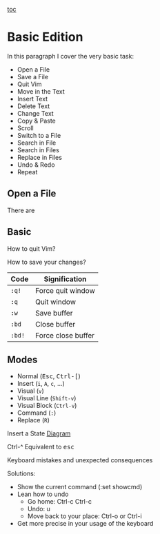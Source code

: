 [toc](..)

# Basic Edition

In this paragraph I cover the very basic task:
- Open a File
- Save a File
- Quit Vim
- Move in the Text
- Insert Text
- Delete Text
- Change Text
- Copy & Paste
- Scroll
- Switch to a File
- Search in File
- Search in Files
- Replace in Files
- Undo & Redo
- Repeat


## Open a File

There are 

## Basic

How to quit Vim?

How to save your changes?

| Code   | Signification      |
|--------|--------------------|
| `:q!`  | Force quit window  |
| `:q`   | Quit window        |
| `:w`   | Save buffer        |
| `:bd`  | Close buffer       |
| `:bd!` | Force close buffer |


## Modes

-   Normal (<kbd>Esc</kbd>, <kbd>Ctrl-[</kbd>)
-   Insert (`i`, `A`, `c`, ...)
-   Visual (`v`)
-   Visual Line (`Shift-v`)
-   Visual Block (`Ctrl-v`)
-   Command (`:`)
-   Replace (`R`)

Insert a State [Diagram](Diagram)

Ctrl-\^ Equivalent to <kbd>esc</kbd>

Keyboard mistakes and unexpected consequences

Solutions:

-   Show the current command (:set showcmd)
-   Lean how to undo
    -   Go home: Ctrl-c Ctrl-c
    -   Undo: u
    -   Move back to your place: Ctrl-o or Ctrl-i
-   Get more precise in your usage of the keyboard


<!-- vim: set tw=120 : -->
